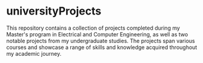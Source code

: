 # universityProjects
This repository contains a collection of projects completed during my Master's program in Electrical and Computer Engineering, as well as two notable projects from my undergraduate studies. The projects span various courses and showcase a range of skills and knowledge acquired throughout my academic journey.
